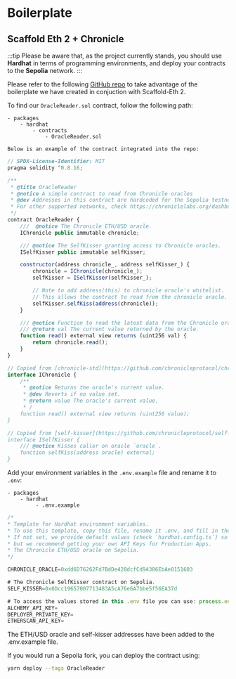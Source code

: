 # Boilerplate

## Scaffold Eth 2 + Chronicle

:::tip
Please be aware that, as the project currently stands, you should use **Hardhat** in terms of programming environments, and deploy your contracts to the **Sepolia** network.
:::

Please refer to the following [GitHub repo](https://github.com/chronicleprotocol/scaffold-oracle-reader) to take advantage of the boilerplate we have created in conjuction with Scaffold-Eth 2. 


To find our `OracleReader.sol` contract, follow the following path: 

```
- packages
    - hardhat
        - contracts
            - OracleReader.sol
```
    Below is an example of the contract integrated into the repo:

```js
// SPDX-License-Identifier: MIT
pragma solidity ^0.8.16;

/**
 * @title OracleReader
 * @notice A simple contract to read from Chronicle oracles
 * @dev Addresses in this contract are hardcoded for the Sepolia testnet.
 * For other supported networks, check https://chroniclelabs.org/dashboard/oracles.
 */
contract OracleReader {
    ///  @notice The Chronicle ETH/USD oracle.
    IChronicle public immutable chronicle;

    /// @notice The SelfKisser granting access to Chronicle oracles.
    ISelfKisser public immutable selfKisser;

    constructor(address chronicle_, address selfKisser_) {
        chronicle = IChronicle(chronicle_);
        selfKisser = ISelfKisser(selfKisser_);

        // Note to add address(this) to chronicle oracle's whitelist.
        // This allows the contract to read from the chronicle oracle.
        selfKisser.selfKiss(address(chronicle));
    }

    /// @notice Function to read the latest data from the Chronicle oracle.
    /// @return val The current value returned by the oracle.
    function read() external view returns (uint256 val) {
        return chronicle.read();
    }
}

// Copied from [chronicle-std](https://github.com/chronicleprotocol/chronicle-std/blob/main/src/IChronicle.sol).
interface IChronicle {
    /**
     * @notice Returns the oracle's current value.
     * @dev Reverts if no value set.
     * @return value The oracle's current value.
     * /
    function read() external view returns (uint256 value);
}

// Copied from [self-kisser](https://github.com/chronicleprotocol/self-kisser/blob/main/src/ISelfKisser.sol).
interface ISelfKisser {
    /// @notice Kisses caller on oracle `oracle`.
    function selfKiss(address oracle) external;
}
```

Add your environment variables in the `.env.example` file and rename it to `.env`:
```
- packages
    - hardhat
         - .env.example
```

```js
/* 
* Template for Hardhat environment variables.
* To use this template, copy this file, rename it .env, and fill in the values.
* If not set, we provide default values (check `hardhat.config.ts`) so developers can start prototyping out of the box,
* but we recommend getting your own API Keys for Production Apps.
* The Chronicle ETH/USD oracle on Sepolia.
*/

CHRONICLE_ORACLE=0xdd6D76262Fd7BdDe428dcfCd94386EbAe0151603

# The Chronicle SelfKisser contract on Sepolia.
SELF_KISSER=0x0Dcc19657007713483A5cA76e6A7bbe5f56EA37d

# To access the values stored in this .env file you can use: process.env.VARIABLENAME
ALCHEMY_API_KEY=
DEPLOYER_PRIVATE_KEY=
ETHERSCAN_API_KEY=
```

The ETH/USD oracle and self-kisser addresses have been added to the .env.example file.

If you would run a Sepolia fork, you can deploy the contract using: 

```bash
yarn deploy --tags OracleReader
```



